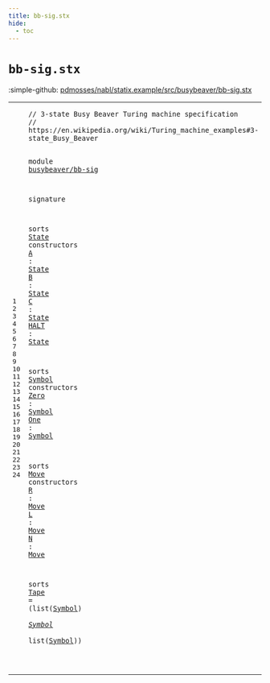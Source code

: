 ```yaml
---
title: bb-sig.stx
hide:
  - toc
---
```


# `bb-sig.stx`

:simple-github: [pdmosses/nabl/statix.example/src/busybeaver/bb-sig.stx]

[pdmosses/nabl/statix.example/src/busybeaver/bb-sig.stx]: https://github.com/pdmosses/nabl/blob/master/statix.example/src/busybeaver/bb-sig.stx "The source file on GitHub"

<div class="stx"><table class="highlighttable"><tbody><tr><td class="linenos"><div class="linenodiv"><pre><span></span>1
2
3
4
5
6
7
8
9
10
11
12
13
14
15
16
17
18
19
20
21
22
23
24
</pre></div></td>
<td class="code"><pre><code><span class="layout">// 3-state Busy Beaver Turing machine specification</span>
<span class="layout">// https://en.wikipedia.org/wiki/Turing_machine_examples#3-state_Busy_Beaver</span>

<span class="keyword">module</span> <a href="../bb-rules.stx/#busybeaver/bb-sig_169_186" id="busybeaver/bb-sig_137_154" title="Referenced at ../bb-rules.stx line 8; ../bb-test.stxtest line 10"><span class="token sort_ModuleID">busybeaver/bb-sig</span></a>

<span class="keyword">signature</span>

  <span class="keyword">sorts</span> <span class="cons_SortDecl"><a href="#State_205_210" id="State_175_180" title="Referenced at line 9, 10, 11, 12; ../bb-rules.stx line 12"><span class="token sort_ModuleID">State</span></a></span> <span class="keyword">constructors</span>
    <a href="../bb-rules.stx/#A_237_238" id="A_198_199" title="Referenced at ../bb-rules.stx line 14, 17, 21; ../bb-test.stxtest line 6"><span class="token sort_ModuleID">A</span></a>    <span class="operator">:</span> <span class="cons_SimpleSort"><a href="#State_175_180" id="State_205_210" title="Defined at line 8"><span class="token sort_ModuleID">State</span></a></span>
    <a href="../bb-rules.stx/#B_283_284" id="B_215_216" title="Referenced at ../bb-rules.stx line 15, 20, 23, 24, 27"><span class="token sort_ModuleID">B</span></a>    <span class="operator">:</span> <span class="cons_SimpleSort"><a href="#State_175_180" id="State_222_227" title="Defined at line 8"><span class="token sort_ModuleID">State</span></a></span>
    <a href="../bb-rules.stx/#C_381_382" id="C_232_233" title="Referenced at ../bb-rules.stx line 18, 26, 29"><span class="token sort_ModuleID">C</span></a>    <span class="operator">:</span> <span class="cons_SimpleSort"><a href="#State_175_180" id="State_239_244" title="Defined at line 8"><span class="token sort_ModuleID">State</span></a></span>
    <a href="../bb-rules.stx/#HALT_775_779" id="HALT_249_253" title="Referenced at ../bb-rules.stx line 30, 32"><span class="token sort_ModuleID">HALT</span></a> <span class="operator">:</span> <span class="cons_SimpleSort"><a href="#State_175_180" id="State_256_261" title="Defined at line 8"><span class="token sort_ModuleID">State</span></a></span>

  <span class="keyword">sorts</span> <span class="cons_SortDecl"><a href="#Symbol_302_308" id="Symbol_271_277" title="Referenced at line 15, 16, 23, 23, 23"><span class="token sort_ModuleID">Symbol</span></a></span> <span class="keyword">constructors</span>
    <a href="../bb-rules.stx/#Zero_249_253" id="Zero_295_299" title="Referenced at ../bb-rules.stx line 14, 20, 26, 40, 44; ../bb-test.stxtest line 6"><span class="token sort_ModuleID">Zero</span></a> <span class="operator">:</span> <span class="cons_SimpleSort"><a href="#Symbol_271_277" id="Symbol_302_308" title="Defined at line 14"><span class="token sort_ModuleID">Symbol</span></a></span>
    <a href="../bb-rules.stx/#One_300_303" id="One_313_316" title="Referenced at ../bb-rules.stx line 15, 17, 18, 21, 23, 24, 27, 29, 30"><span class="token sort_ModuleID">One</span></a>  <span class="operator">:</span> <span class="cons_SimpleSort"><a href="#Symbol_271_277" id="Symbol_320_326" title="Defined at line 14"><span class="token sort_ModuleID">Symbol</span></a></span>

  <span class="keyword">sorts</span> <span class="cons_SortDecl"><a href="#Move_362_366" id="Move_336_340" title="Referenced at line 19, 20, 21; ../bb-rules.stx line 36"><span class="token sort_ModuleID">Move</span></a></span> <span class="keyword">constructors</span>
    <a href="../bb-rules.stx/#R_315_316" id="R_358_359" title="Referenced at ../bb-rules.stx line 15, 30, 38, 40"><span class="token sort_ModuleID">R</span></a> <span class="operator">:</span> <span class="cons_SimpleSort"><a href="#Move_336_340" id="Move_362_366" title="Defined at line 18"><span class="token sort_ModuleID">Move</span></a></span>
    <a href="../bb-rules.stx/#L_413_414" id="L_371_372" title="Referenced at ../bb-rules.stx line 18, 21, 24, 27, 42, 44"><span class="token sort_ModuleID">L</span></a> <span class="operator">:</span> <span class="cons_SimpleSort"><a href="#Move_336_340" id="Move_375_379" title="Defined at line 18"><span class="token sort_ModuleID">Move</span></a></span>
    <a href="../bb-rules.stx/#N_1138_1139" id="N_384_385" title="Referenced at ../bb-rules.stx line 46"><span class="token sort_ModuleID">N</span></a> <span class="operator">:</span> <span class="cons_SimpleSort"><a href="#Move_336_340" id="Move_388_392" title="Defined at line 18"><span class="token sort_ModuleID">Move</span></a></span>

  <span class="keyword">sorts</span> <span class="cons_SortAlias"><a href="../bb-rules.stx/#Tape_218_222" id="Tape_402_406" title="Referenced at ../bb-rules.stx line 12, 36, 36"><span class="token sort_ModuleID">Tape</span></a> <span class="operator">=</span> <span class="operator">(</span><span class="keyword">list</span><span class="operator">(</span><span class="cons_SimpleSort"><a href="#Symbol_271_277" id="Symbol_415_421" title="Defined at line 14"><span class="token sort_ModuleID">Symbol</span></a></span><span class="operator">)</span> <span class="operator">*</span> <span class="cons_SimpleSort"><a href="#Symbol_271_277" id="Symbol_425_431" title="Defined at line 14"><span class="token sort_ModuleID">Symbol</span></a></span> <span class="operator">*</span> <span class="keyword">list</span><span class="operator">(</span><span class="cons_SimpleSort"><a href="#Symbol_271_277" id="Symbol_439_445" title="Defined at line 14"><span class="token sort_ModuleID">Symbol</span></a></span>))</span>
  
</code></pre></td></tr></tbody></table></div>